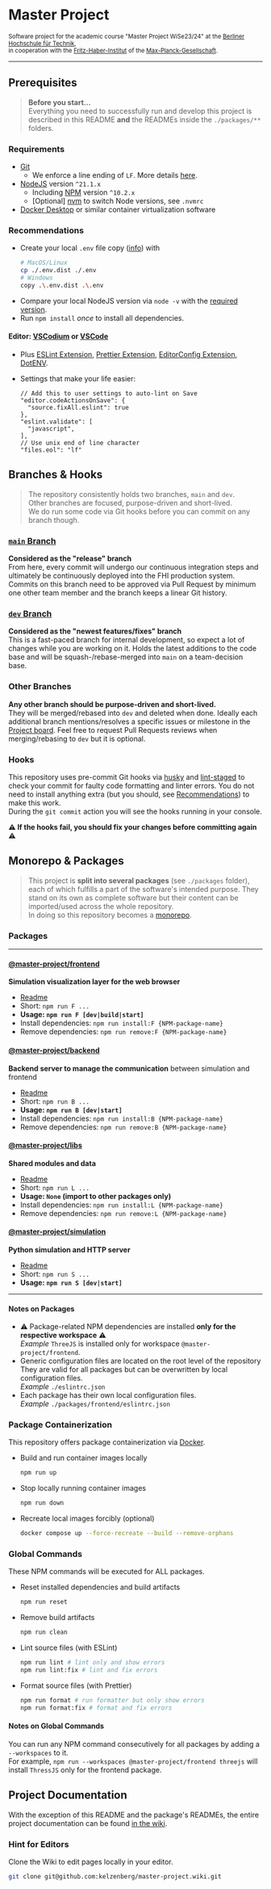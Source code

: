 # Master Project

<small>Software project for the academic course "Master Project WiSe23/24" at the [Berliner Hochschule für Technik](https://bht-berlin.de/en),  
in cooperation with the [Fritz-Haber-Institut](https://www.fhi.mpg.de/en) of the [Max-Planck-Gesellschaft](https://www.mpg.de/en).</small>

---

## Prerequisites

> **Before you start...**  
> Everything you need to successfully run and develop this project is described in this README **and** the READMEs inside the `./packages/**` folders.

### Requirements

- [Git](https://git-scm.com/)
  - We enforce a line ending of `LF`.
    More details [here](https://www.aleksandrhovhannisyan.com/blog/crlf-vs-lf-normalizing-line-endings-in-git/).
- [NodeJS](https://nodejs.org/en) version `^21.1.x`
  - Including [NPM](https://www.npmjs.com/package/npm) version `^10.2.x`
  - [Optional] [nvm](https://github.com/nvm-sh/nvm) to switch Node versions, see `.nvmrc`
- [Docker Desktop](https://docs.docker.com/desktop/) or similar container virtualization software

### Recommendations

- Create your local `.env` file copy ([info](https://nodejs.org/docs/latest-v21.x/api/cli.html#--env-fileconfig)) with
  ```sh
  # MacOS/Linux
  cp ./.env.dist ./.env
  # Windows
  copy .\.env.dist .\.env
  ```
- Compare your local NodeJS version via `node -v` with the [required version](#requirements).
- Run `npm install` _once_ to install all dependencies.

#### Editor: [VSCodium](https://vscodium.com/) or [VSCode](https://code.visualstudio.com/)

- Plus [ESLint Extension](https://open-vsx.org/vscode/item?itemName=dbaeumer.vscode-eslint/), [Prettier Extension](https://open-vsx.org/vscode/item?itemName=esbenp.prettier-vscode), [EditorConfig Extension](https://open-vsx.org/vscode/item?itemName=EditorConfig.EditorConfig), [DotENV](https://open-vsx.org/vscode/item?itemName=mikestead.dotenv).
- Settings that make your life easier:

  ```jsonc
  // Add this to user settings to auto-lint on Save
  "editor.codeActionsOnSave": {
    "source.fixAll.eslint": true
  },
  "eslint.validate": [
    "javascript",
  ],
  // Use unix end of line character
  "files.eol": "lf"
  ```

## Branches & Hooks

> The repository consistently holds two branches, `main` and `dev`.  
> Other branches are focused, purpose-driven and short-lived.  
> We do run some code via Git hooks before you can commit on any branch though.

### [`main` Branch](https://github.com/kelzenberg/master-project/tree/main)

**Considered as the "release" branch**  
From here, every commit will undergo our continuous integration steps and ultimately be continuously deployed into the FHI production system. Commits on this branch need to be approved via Pull Request by minimum one other team member and the branch keeps a linear Git history.

### [`dev` Branch](https://github.com/kelzenberg/master-project/tree/dev)

**Considered as the "newest features/fixes" branch**  
This is a fast-paced branch for internal development, so expect a lot of changes while you are working on it. Holds the latest additions to the code base and will be squash-/rebase-merged into `main` on a team-decision base.

### Other Branches

**Any other branch should be purpose-driven and short-lived.**  
They will be merged/rebased into `dev` and deleted when done. Ideally each additional branch mentions/resolves a specific issues or milestone in the [Project board](https://github.com/users/kelzenberg/projects/2/views/1). Feel free to request Pull Requests reviews when merging/rebasing to `dev` but it is optional.

### Hooks

This repository uses pre-commit Git hooks via [husky](https://www.npmjs.com/package/husky) and [lint-staged](https://www.npmjs.com/package/lint-staged) to check your commit for faulty code formatting and linter errors. You do not need to install anything extra (but you should, see [Recommendations](#recommendations)) to make this work.  
During the `git commit` action you will see the hooks running in your console.

**⚠️ If the hooks fail, you should fix your changes before committing again ⚠️**

## Monorepo & Packages

> This project is **split into several packages** (see `./packages` folder), each of which fulfills a part of the software's intended purpose. They stand on its own as complete software but their content can be imported/used across the whole repository.  
> In doing so this repository becomes a [monorepo](https://monorepo.tools).

### Packages

---

#### [@master-project/frontend](https://github.com/kelzenberg/master-project/tree/main/packages/frontend)

**Simulation visualization layer for the web browser**

- [Readme](https://github.com/kelzenberg/master-project/tree/main/packages/frontend/README.md)
- Short: `npm run F ...`
- **Usage: `npm run F [dev|build|start]`**
- Install dependencies: `npm run install:F {NPM-package-name}`
- Remove dependencies: `npm run remove:F {NPM-package-name}`

#### [@master-project/backend](https://github.com/kelzenberg/master-project/tree/main/packages/backend)

**Backend server to manage the communication** between simulation and frontend

- [Readme](https://github.com/kelzenberg/master-project/tree/main/packages/backend/README.md)
- Short: `npm run B ...`
- **Usage: `npm run B [dev|start]`**
- Install dependencies: `npm run install:B {NPM-package-name}`
- Remove dependencies: `npm run remove:B {NPM-package-name}`

#### [@master-project/libs](https://github.com/kelzenberg/master-project/tree/main/packages/libs)

**Shared modules and data**

- [Readme](https://github.com/kelzenberg/master-project/tree/main/packages/libs/README.md)
- Short: `npm run L ...`
- **Usage: `None` (import to other packages only)**
- Install dependencies: `npm run install:L {NPM-package-name}`
- Remove dependencies: `npm run remove:L {NPM-package-name}`

#### [@master-project/simulation](https://github.com/kelzenberg/master-project/tree/main/packages/simulation)

**Python simulation and HTTP server**

- [Readme](https://github.com/kelzenberg/master-project/tree/main/packages/simulation/README.md)
- Short: `npm run S ...`
- **Usage: `npm run S [dev|start]`**

---

#### Notes on Packages

- ⚠️ Package-related NPM dependencies are installed **only for the respective workspace** ⚠️  
  _Example_ `ThreeJS` is installed only for workspace `@master-project/frontend`.
- Generic configuration files are located on the root level of the repository  
  They are valid for all packages but can be overwritten by local configuration files.  
  _Example_ `./eslintrc.json`
- Each package has their own local configuration files.  
  _Example_ `./packages/frontend/eslintrc.json`

### Package Containerization

This repository offers package containerization via [Docker](https://docs.docker.com).

- Build and run container images locally

  ```sh
  npm run up
  ```

- Stop locally running container images

  ```sh
  npm run down
  ```

- Recreate local images forcibly (optional)

  ```sh
  docker compose up --force-recreate --build --remove-orphans
  ```

### Global Commands

These NPM commands will be executed for ALL packages.

- Reset installed dependencies and build artifacts

  ```sh
  npm run reset
  ```

- Remove build artifacts

  ```sh
  npm run clean
  ```

- Lint source files (with ESLint)

  ```sh
  npm run lint # lint only and show errors
  npm run lint:fix # lint and fix errors
  ```

- Format source files (with Prettier)
  ```sh
  npm run format # run formatter but only show errors
  npm run format:fix # format and fix errors
  ```

#### Notes on Global Commands

You can run any NPM command consecutively for all packages by adding a `--workspaces` to it.  
For example, `npm run --workspaces @master-project/frontend threejs` will install `ThressJS` only for the frontend package.

## Project Documentation

With the exception of this README and the package's READMEs, the entire project documentation can be found [in the wiki](https://github.com/kelzenberg/master-project/wiki).

### Hint for Editors

Clone the Wiki to edit pages locally in your editor.

```sh
git clone git@github.com:kelzenberg/master-project.wiki.git
```

